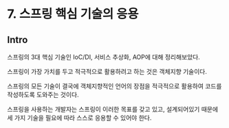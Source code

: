 # 7. 스프링 핵심 기술의 응용

## Intro

스프링의 3대 핵심 기술인 IoC/DI, 서비스 추상화, AOP에 대해 정리해보았다.

스프링이 가장 가치를 두고 적극적으로 활용하려고 하는 것은 객체지향 기술이다.

스프링의 모든 기술이 결국에 객체지향적인 언어의 장점을 적극적으로 활용하여 코드를 작성하도록 도와주는 것이다.

스프링을 사용하는 개발자는 스프링이 이러한 목표를 갖고 있고, 설계되어있기 때문에 세 가지 기술을 필요에 따라 스스로 응용할 수 있어야 한다.